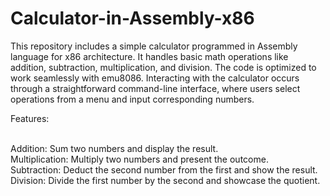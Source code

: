 # Calculator-in-Assembly-x86
This repository includes a simple calculator programmed in Assembly language for x86 architecture. It handles basic math operations like addition, subtraction, multiplication, and division. The code is optimized to work seamlessly with emu8086. Interacting with the calculator occurs through a straightforward command-line interface, where users select operations from a menu and input corresponding numbers.

Features:

<br>Addition: Sum two numbers and display the result.
<br>Multiplication: Multiply two numbers and present the outcome.
<br>Subtraction: Deduct the second number from the first and show the result.
<br>Division: Divide the first number by the second and showcase the quotient.
